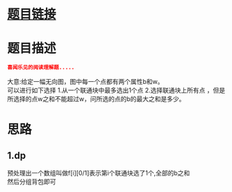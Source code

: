 # [**题目链接**](http://codeforces.com/problemset/problem/742/D "CF742D")

# **题目描述**

```json
喜闻乐见的阅读理解题.....
```
大意:给定一幅无向图，图中每一个点都有两个属性b和w。  
可以进行如下选择 1.从一个联通块中最多选出1个点 2.选择联通块上所有点 ，但是所选择的点w之和不能超过w，问所选的点的b的最大之和是多少。

# **思路**

## 1.dp

预处理出一个数组叫做f[i][0/1]表示第i个联通块选了1个,全部的b之和  
然后分组背包即可  

```cpp

```